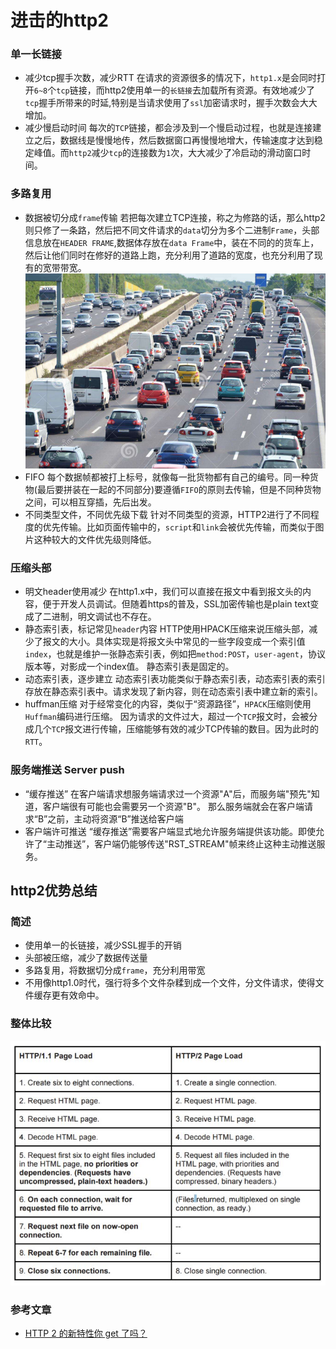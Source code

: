 # 进击的http2

### 单一长链接
* 减少tcp握手次数，减少RTT
在请求的资源很多的情况下，`http1.x`是会同时打开`6~8`个`tcp`链接，而http2使用单一的`长链接`去加载所有资源。有效地减少了`tcp`握手所带来的时延,特别是当请求使用了`ssl`加密请求时，握手次数会大大增加。
* 减少慢启动时间
   每次的`TCP`链接，都会涉及到一个慢启动过程，也就是连接建立之后，数据线是慢慢地传，然后数据窗口再慢慢地增大，传输速度才达到稳定峰值。而`http2`减少`tcp`的连接数为`1`次，大大减少了冷启动的滑动窗口时间。
### 多路复用
* 数据被切分成`frame`传输
若把每次建立TCP连接，称之为修路的话，那么http2则只修了一条路，然后把不同文件请求的`data`切分为多个二进制`Frame`，头部信息放在`HEADER FRAME`,数据体存放在`data Frame`中，装在不同的的货车上，然后让他们同时在修好的道路上跑，充分利用了道路的宽度，也充分利用了现有的宽带带宽。
![多路复用](../blog_assets/HTTP2_data_frame.png)
* FIFO
每个数据帧都被打上标号，就像每一批货物都有自己的编号。同一种货物(最后要拼装在一起的不同部分)要遵循`FIFO`的原则去传输，但是不同种货物之间，可以相互穿插，先后出发。
* 不同类型文件，不同优先级下载
针对不同类型的资源，HTTP2进行了不同程度的优先传输。比如页面传输中的，`script`和`link`会被优先传输，而类似于图片这种较大的文件优先级则降低。

### 压缩头部
* 明文header使用减少
在http1.x中，我们可以直接在报文中看到报文头的内容，便于开发人员调试。但随着https的普及，SSL加密传输也是plain text变成了二进制，明文调试也不存在。
* 静态索引表，标记常见`header`内容
HTTP使用HPACK压缩来说压缩头部，减少了报文的大小。具体实现是将报文头中常见的一些字段变成一个索引值`index`，也就是维护一张静态索引表，例如把`method:POST`，`user-agent`，协议版本等，对影成一个index值。
静态索引表是固定的。
* 动态索引表，逐步建立
动态索引表功能类似于静态索引表，动态索引表的索引存放在静态索引表中。请求发现了新内容，则在动态索引表中建立新的索引。
* huffman压缩
对于经常变化的内容，类似于“资源路径”，`HPACK`压缩则使用`Huffman`编码进行压缩。
因为请求的文件过大，超过一个`TCP`报文时，会被分成几个`TCP`报文进行传输，压缩能够有效的减少TCP传输的数目。因为此时的`RTT`。

### 服务端推送 Server push
* “缓存推送”
在客户端请求想服务端请求过一个资源"A"后，而服务端"预先"知道，客户端很有可能也会需要另一个资源"B"。
那么服务端就会在客户端请求“B”之前，主动将资源“B”推送给客户端
* 客户端许可推送
“缓存推送”需要客户端显式地允许服务端提供该功能。即使允许了“主动推送”，客户端仍能够传送"RST_STREAM"帧来终止这种主动推送服务。

## http2优势总结
### 简述
* 使用单一的长链接，减少SSL握手的开销
* 头部被压缩，减少了数据传送量
* 多路复用，将数据切分成`frame`，充分利用带宽
* 不用像http1.0时代，强行将多个文件杂糅到成一个文件，分文件请求，使得文件缓存更有效命中。
### 整体比较
![多路复用](../blog_assets/http2_youdian.jpg)

### 参考文章
 * [HTTP 2 的新特性你 get 了吗？](https://zhuanlan.zhihu.com/p/26433450)